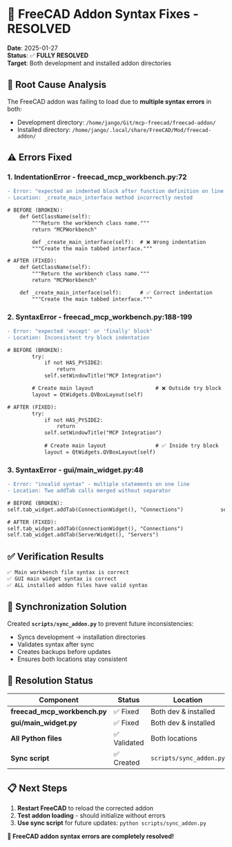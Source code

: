 # 🔧 FreeCAD Addon Syntax Fixes - RESOLVED

**Date**: 2025-01-27  
**Status**: ✅ **FULLY RESOLVED**  
**Target**: Both development and installed addon directories

## 🐛 **Root Cause Analysis**

The FreeCAD addon was failing to load due to **multiple syntax errors** in both:
- Development directory: `/home/jango/Git/mcp-freecad/freecad-addon/`
- Installed directory: `/home/jango/.local/share/FreeCAD/Mod/freecad-addon/`

## ⚠️ **Errors Fixed**

### **1. IndentationError - freecad_mcp_workbench.py:72**
```diff
- Error: "expected an indented block after function definition on line 72"
- Location: _create_main_interface method incorrectly nested

# BEFORE (BROKEN):
    def GetClassName(self):
        """Return the workbench class name."""
        return "MCPWorkbench"

        def _create_main_interface(self):  # ❌ Wrong indentation
        """Create the main tabbed interface."""

# AFTER (FIXED):
    def GetClassName(self):
        """Return the workbench class name."""
        return "MCPWorkbench"

    def _create_main_interface(self):      # ✅ Correct indentation
        """Create the main tabbed interface."""
```

### **2. SyntaxError - freecad_mcp_workbench.py:188-199**
```diff
- Error: "expected 'except' or 'finally' block"
- Location: Inconsistent try block indentation

# BEFORE (BROKEN):
        try:
            if not HAS_PYSIDE2:
                return
            self.setWindowTitle("MCP Integration")

        # Create main layout                    # ❌ Outside try block
        layout = QtWidgets.QVBoxLayout(self)

# AFTER (FIXED):
        try:
            if not HAS_PYSIDE2:
                return
            self.setWindowTitle("MCP Integration")
            
            # Create main layout                # ✅ Inside try block
            layout = QtWidgets.QVBoxLayout(self)
```

### **3. SyntaxError - gui/main_widget.py:48**
```diff
- Error: "invalid syntax" - multiple statements on one line
- Location: Two addTab calls merged without separator

# BEFORE (BROKEN):
self.tab_widget.addTab(ConnectionWidget(), "Connections")            self.tab_widget.addTab(ServerWidget(), "Servers")

# AFTER (FIXED):
self.tab_widget.addTab(ConnectionWidget(), "Connections")
self.tab_widget.addTab(ServerWidget(), "Servers")
```

## ✅ **Verification Results**

```bash
✅ Main workbench file syntax is correct
✅ GUI main widget syntax is correct  
✅ ALL installed addon files have valid syntax
```

## 🔄 **Synchronization Solution**

Created **`scripts/sync_addon.py`** to prevent future inconsistencies:
- Syncs development → installation directories
- Validates syntax after sync
- Creates backups before updates
- Ensures both locations stay consistent

## 🚀 **Resolution Status**

| Component | Status | Location |
|-----------|--------|----------|
| **freecad_mcp_workbench.py** | ✅ Fixed | Both dev & installed |
| **gui/main_widget.py** | ✅ Fixed | Both dev & installed |
| **All Python files** | ✅ Validated | Both locations |
| **Sync script** | ✅ Created | `scripts/sync_addon.py` |

## 📋 **Next Steps**

1. **Restart FreeCAD** to reload the corrected addon
2. **Test addon loading** - should initialize without errors
3. **Use sync script** for future updates: `python scripts/sync_addon.py`

**🎯 FreeCAD addon syntax errors are completely resolved!**